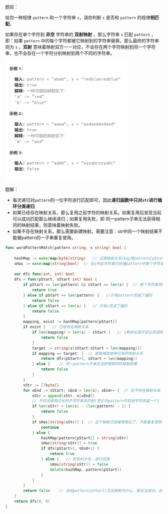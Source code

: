 题目：

给你一种规律 `pattern` 和一个字符串 `s`，请你判断 `s` 是否和 `pattern` 的规律**相匹配**。

如果存在单个字符到 **非空** 字符串的 **双射映射** ，那么字符串 `s` 匹配 `pattern` ，即：如果 `pattern` 中的每个字符都被它映射到的字符串替换，那么最终的字符串则为 `s` 。**双射** 意味着映射双方一一对应，不会存在两个字符映射到同一个字符串，也不会存在一个字符分别映射到两个不同的字符串。

<img src="291.单词规则.assets/image-20230917124912199.png" alt="image-20230917124912199" style="zoom:50%;" />

题解：

- 每次递归对`pattern`的一位字符进行匹配即可，因此**递归函数中只对`str`进行循环分类递归**
- 如果已经存在映射关系，那么复用之前字符的映射关系。如果复用后发现当前可以成功匹配那么继续递归；如果复用失败，即 同一pattern子串无法获得相同的映射结果，则意味着映射失败。
- 如果不存在映射关系，那么需要新建映射。需要注意：str中同一个映射结果不能被pattern的一子串重复使用。

```go
func wordPatternMatch(pattern string, s string) bool {

    hashMap := make(map[byte]string)   // 记录映射关系(key是pattern[pStart]单字符，value为s的子字符串)
    sHas := make(map[string]bool)  // 在s中此字符串已经被pattern中某个字符串映射过了

    var dfs func(int, int) bool
    dfs = func(pStart, sStart int) bool {
        if pStart == len(pattern) && sStart == len(s) {  // 两个字符串同时完成遍历
            return true 
        } else if pStart == len(pattern) {   //只有pattern完成了遍历
            return false
        } else if sStart == len(s) {   // 只有s完成了遍历
            return false
        }
        mapping, exist := hashMap[pattern[pStart]]
        if exist {   // 已经存在映射关系
            if len(mapping) > len(s) - sStart {   // s剩余长度不足以完成映射
                return false
            }
            target := string(s[sStart:sStart + len(mapping)]) 
            if mapping == target  {  // 能够继续使用已有的映射关系
                return dfs(pStart+1, sStart + len(mapping))
            } else {    // 同一pattern子串无法获得相同的映射结果
                return false
            }
        }  
        sStr := []byte{}
        for sEnd := sStart; sEnd < len(s); sEnd++ {  // 还不存在映射关系
            sStr = append(sStr, s[sEnd])
            // 不应该使用过长的子字符串去匹配(至少为pattern中其他字符各留一个)
            if len(sStr) > len(s) - (len(pattern) - 1) {   
                return false
            }
            if sHas[string(sStr)] {  // 这个映射已经被使用过了，不能重复使用
                continue
            } else {
                hashMap[pattern[pStart]] = string(sStr)
                sHas[string(sStr)] = true
                if dfs(pStart+1, sEnd+1) {
                    return true
                } else {   // 失败的分支，进行回溯
                    sHas[string(sStr)] = false
                    delete(hashMap, pattern[pStart])
                }
            }
        }
        return false    // 当前pattern[pStart]无论映射为什么，都无法成功，此分支失败，返回false
    }
    return dfs(0, 0)
}
```

